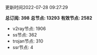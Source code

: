 更新时间2022-07-28 09:27:29

**总订阅: 398**
**总节点: 13293**
**有效节点: 2582**
- v2ray节点: 1906
- ss节点: 362
- trojan节点: 310
- ssr节点: 4
